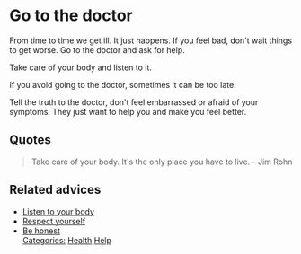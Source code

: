 # Go to the doctor

From time to time we get ill. It just happens. If you feel bad, don't wait things to get worse. Go to the doctor and ask for help.

Take care of your body and listen to it.

If you avoid going to the doctor, sometimes it can be too late.

Tell the truth to the doctor, don't feel embarrassed or afraid of your symptoms. They just want to help you and make you feel better.

## Quotes

> Take care of your body. It's the only place you have to live. - Jim Rohn

## Related advices

- [Listen to your body](../Listen%20to%20your%20body/index.md)
- [Respect yourself](../Respect%20yourself/index.md)
- [Be honest](../Be%20honest/index.md)
<br/>[Categories:](../Categories/index.md) [Health](../Categories/Health.md) [Help](../Categories/Help.md)